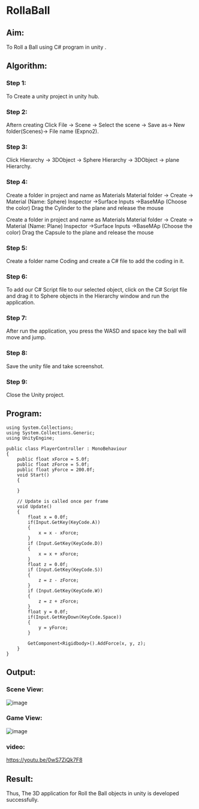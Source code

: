 # RollaBall

## Aim:
To Roll a Ball using C# program in unity .



## Algorithm:
### Step 1:
To Create a unity project in unity hub.
### Step 2:
Aftern creating Click File -> Scene -> Select the scene -> Save as-> New folder(Scenes)-> File name (Expno2).
### Step 3:
Click Hierarchy -> 3DObject -> Sphere Hierarchy -> 3DObject -> plane Hierarchy.
### Step 4:
Create a folder in project and name as Materials Material folder -> Create -> Material (Name: Sphere) Inspector ->Surface Inputs ->BaseMAp (Choose the color) Drag the Cylinder to the plane and release the mouse

Create a folder in project and name as Materials Material folder -> Create -> Material (Name: Plane) Inspector ->Surface Inputs ->BaseMAp (Choose the color) Drag the Capsule to the plane and release the mouse
### Step 5:
Create a folder name Coding and create a C# file to add the coding in it.
### Step 6:
To add our C# Script file to our selected object, click on the C# Script file and drag it to Sphere objects in the Hierarchy window and run the application.
### Step 7:
After run the application, you press the WASD and space key the ball will move and jump.
### Step 8:
Save the unity file and take screenshot.
### Step 9:
Close the Unity project.

## Program:
```
using System.Collections;
using System.Collections.Generic;
using UnityEngine;

public class PlayerController : MonoBehaviour
{
    public float xForce = 5.0f;
    public float zForce = 5.0f;
    public float yForce = 200.0f;
    void Start()
    {

    }

    // Update is called once per frame
    void Update()
    {
        float x = 0.0f;
        if(Input.GetKey(KeyCode.A))
        {
            x = x - xForce;
        }
        if (Input.GetKey(KeyCode.D))
        {
            x = x + xForce;
        }
        float z = 0.0f;
        if (Input.GetKey(KeyCode.S))
        {
            z = z - zForce;
        }
        if (Input.GetKey(KeyCode.W))
        {
            z = z + zForce;
        }
        float y = 0.0f;
        if(Input.GetKeyDown(KeyCode.Space))
        {
            y = yForce;
        }

        GetComponent<Rigidbody>().AddForce(x, y, z);
    }
}

```
## Output:
### Scene View: 
![image](https://user-images.githubusercontent.com/94164665/166106801-6f7aa309-fdd0-47c7-b47d-655f42bca123.png)
### Game View:
![image](https://user-images.githubusercontent.com/94164665/166106857-427c6b1e-b188-4252-8040-10c00c7417db.png)

### video:
https://youtu.be/0wS7ZiQk7F8
## Result:
Thus, The 3D application for Roll the Ball objects in unity is developed successfully.


